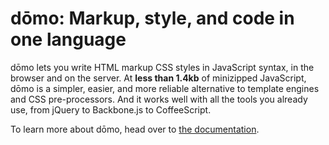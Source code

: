 dōmo: Markup, style, and code in one language
=============================================

dōmo lets you write HTML markup CSS styles in JavaScript syntax, in the browser and on the server. At **less than 1.4kb** of minizipped JavaScript, dōmo is a simpler, easier, and more reliable alternative to template engines and CSS pre-processors. And it works well with all the tools you already use, from jQuery to Backbone.js to CoffeeScript.

To learn more about dōmo, head over to [the documentation](http://domo-js.com).

